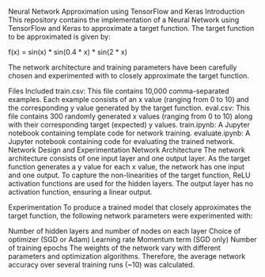 Neural Network Approximation using TensorFlow and Keras
Introduction
This repository contains the implementation of a Neural Network using TensorFlow and Keras to approximate a target function. The target function to be approximated is given by:

f(x) = sin(x) * sin(0.4 * x) * sin(2 * x)

The network architecture and training parameters have been carefully chosen and experimented with to closely approximate the target function.

Files Included
train.csv: This file contains 10,000 comma-separated examples. Each example consists of an x value (ranging from 0 to 10) and the corresponding y value generated by the target function.
eval.csv: This file contains 300 randomly generated x values (ranging from 0 to 10) along with their corresponding target (expected) y values.
train.ipynb: A Jupyter notebook containing template code for network training.
evaluate.ipynb: A Jupyter notebook containing code for evaluating the trained network.
Network Design and Experimentation
Network Architecture
The network architecture consists of one input layer and one output layer. As the target function generates a y value for each x value, the network has one input and one output. To capture the non-linearities of the target function, ReLU activation functions are used for the hidden layers. The output layer has no activation function, ensuring a linear output.

Experimentation
To produce a trained model that closely approximates the target function, the following network parameters were experimented with:

Number of hidden layers and number of nodes on each layer
Choice of optimizer (SGD or Adam)
Learning rate
Momentum term (SGD only)
Number of training epochs
The weights of the network vary with different parameters and optimization algorithms. Therefore, the average network accuracy over several training runs (~10) was calculated.
